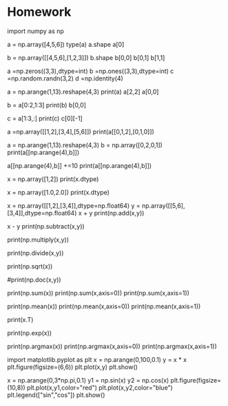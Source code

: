 # Homework
import numpy as np

a = np.array([4,5,6])
type(a)
a.shape
a[0]

b = np.array([[4,5,6],[1,2,3]])
b.shape
b[0,0]
b[0,1]
b[1,1]

a =np.zeros((3,3),dtype=int)
b =np.ones((3,3),dtype=int)
c =np.random.randn(3,2)
d =np.identity(4)

a = np.arange(1,13).reshape(4,3)
print(a)
a[2,2]
a[0,0]

b = a[0:2,1:3]
print(b)
b[0,0]

c = a[1:3,:]
print(c)
c[0][-1]

a =np.array([[1,2],[3,4],[5,6]])
print(a[[0,1,2],[0,1,0]])

a = np.arange(1,13).reshape(4,3)
b = np.array([0,2,0,1])
print(a[[np.arange(4),b]])

a[[np.arange(4),b]] +=10
print(a[[np.arange(4),b]])

x = np.array([1,2])
print(x.dtype)

x = np.array([1.0,2.0])
print(x.dtype)

x = np.array([[1,2],[3,4]],dtype=np.float64)
y = np.array([[5,6],[3,4]],dtype=np.float64)
x + y
print(np.add(x,y))

x - y
print(np.subtract(x,y))

print(np.multiply(x,y))

print(np.divide(x,y))

print(np.sqrt(x))

#print(np.doc(x,y))

print(np.sum(x))
print(np.sum(x,axis=0))
print(np.sum(x,axis=1))

print(np.mean(x))
print(np.mean(x,axis=0))
print(np.mean(x,axis=1))


print(x.T)

print(np.exp(x))

print(np.argmax(x))
print(np.argmax(x,axis=0))
print(np.argmax(x,axis=1))

import matplotlib.pyplot as plt
x = np.arange(0,100,0.1)
y = x * x
plt.figure(figsize=(6,6))
plt.plot(x,y)
plt.show()

x = np.arange(0,3*np.pi,0.1)
y1 = np.sin(x)
y2 = np.cos(x)
plt.figure(figsize=(10,8))
plt.plot(x,y1,color="red")
plt.plot(x,y2,color="blue")
plt.legend(["sin","cos"])
plt.show()
